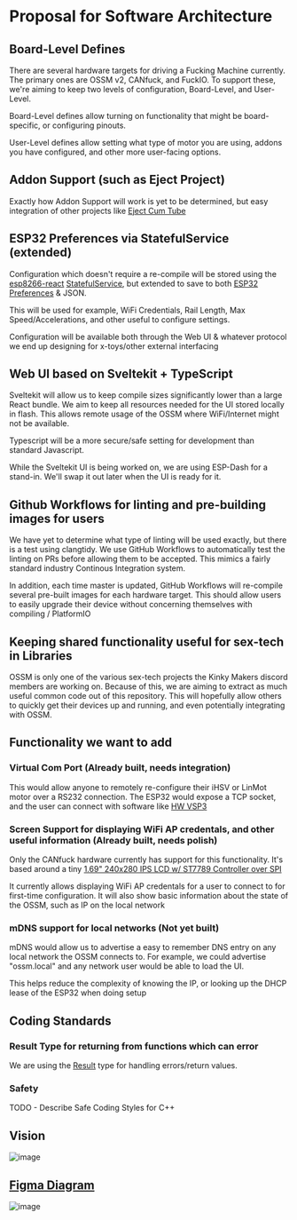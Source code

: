 # Proposal for Software Architecture
## Board-Level Defines
There are several hardware targets for driving a Fucking Machine currently. The primary ones are OSSM v2, CANfuck, and FuckIO. To support these, we're aiming to keep two levels of configuration, Board-Level, and User-Level. 

Board-Level defines allow turning on functionality that might be board-specific, or configuring pinouts. 

User-Level defines allow setting what type of motor you are using, addons you have configured, and other more user-facing options.
## Addon Support (such as Eject Project)
Exactly how Addon Support will work is yet to be determined, but easy integration of other projects like [Eject Cum Tube](https://github.com/ortlof/EJECT-cum-tube-project/)

## ESP32 Preferences via StatefulService (extended)
Configuration which doesn't require a re-compile will be stored using the [esp8266-react](https://github.com/rjwats/esp8266-react) [StatefulService](https://github.com/rjwats/esp8266-react/blob/master/lib/framework/StatefulService.h), but extended to save to both [ESP32 Preferences](https://espressif-docs.readthedocs-hosted.com/projects/arduino-esp32/en/latest/api/preferences.html) & JSON.

This will be used for example, WiFi Credentials, Rail Length, Max Speed/Accelerations, and other useful to configure settings.

Configuration will be available both through the Web UI & whatever protocol we end up designing for x-toys/other external interfacing

## Web UI based on Sveltekit + TypeScript
Sveltekit will allow us to keep compile sizes significantly lower than a large React bundle. We aim to keep all resources needed for the UI stored locally in flash. This allows remote usage of the OSSM where WiFi/Internet might not be available.

Typescript will be a more secure/safe setting for development than standard Javascript.

While the Sveltekit UI is being worked on, we are using ESP-Dash for a stand-in. We'll swap it out later when the UI is ready for it.

## Github Workflows for linting and pre-building images for users
We have yet to determine what type of linting will be used exactly, but there is a test using clangtidy. We use GitHub Workflows to automatically test the linting on PRs before allowing them to be accepted. This mimics a fairly standard industry Continous Integration system.

In addition, each time master is updated, GitHub Workflows will re-compile several pre-built images for each hardware target. This should allow users to easily upgrade their device without concerning themselves with compiling / PlatformIO

## Keeping shared functionality useful for sex-tech in Libraries
OSSM is only one of the various sex-tech projects the Kinky Makers discord members are working on. Because of this, we are aiming to extract as much useful common code out of this repository. This will hopefully allow others to quickly get their devices up and running, and even potentially integrating with OSSM.

## Functionality we want to add
### Virtual Com Port (Already built, needs integration)
This would allow anyone to remotely re-configure their iHSV or LinMot motor over a RS232 connection. The ESP32 would expose a TCP socket, and the user can connect with software like [HW VSP3](https://www.hw-group.com/software/hw-vsp3-virtual-serial-port)

### Screen Support for displaying WiFi AP credentals, and other useful information (Already built, needs polish)
Only the CANfuck hardware currently has support for this functionality.
It's based around a tiny [1.69" 240x280 IPS LCD w/ ST7789 Controller over SPI](https://www.aliexpress.us/item/3256803567938962.html)

It currently allows displaying WiFi AP credentals for a user to connect to for first-time configuration. It will also show basic information about the state of the OSSM, such as IP on the local network

### mDNS support for local networks (Not yet built)
mDNS would allow us to advertise a easy to remember DNS entry on any local network the OSSM connects to. For example, we could advertise "ossm.local" and any network user would be able to load the UI.

This helps reduce the complexity of knowing the IP, or looking up the DHCP lease of the ESP32 when doing setup

## Coding Standards
### Result Type for returning from functions which can error
We are using the [Result](https://github.com/bitwizeshift/result) type for handling errors/return values.

### Safety
TODO - Describe Safe Coding Styles for C++

## Vision
![image](https://user-images.githubusercontent.com/63624195/225158520-dce097cb-d3f6-4310-b854-a13358da800d.png)

## [Figma Diagram](https://www.figma.com/file/xvwuVPN9qcOHEUhXHBKHwk/OSSM?node-id=0%3A1&t=uwt1JDeEB0goYgEb-1)
![image](https://user-images.githubusercontent.com/63624195/225158667-a4a898d0-a395-41e3-9548-4f46c31b833e.png)
